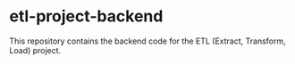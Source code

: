 # etl-project-backend
This repository contains the backend code for the ETL (Extract, Transform, Load) project.
